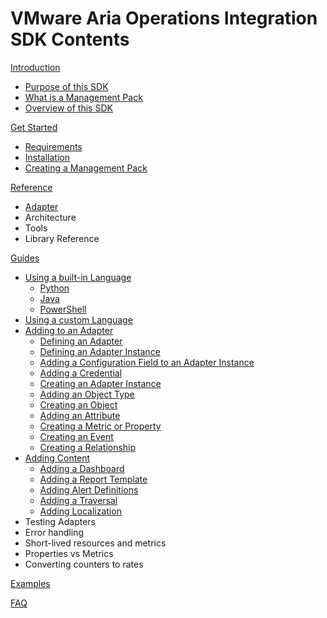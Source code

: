 VMware Aria Operations Integration SDK Contents
==============================

[Introduction](introduction.md)
* [Purpose of this SDK](introduction.md#purpose-of-this-sdk)
* [What is a Management Pack](introduction.md#what-is-a-management-pack)
* [Overview of this SDK](introduction.md#overview-of-this-sdk)

[Get Started](../README.md#get-started)
* [Requirements](../README.md#requirements)
* [Installation](../README.md#installation)
* [Creating a Management Pack](../README.md#creating-a-management-pack)

[Reference](references.md)
* [Adapter](adapter.md)
* Architecture
* Tools
* Library Reference
 
[Guides](guides.md)
* [Using a built-in Language](builtin_language.md)
    * [Python](python_project.md)
    * [Java](java_project.md)
    * [PowerShell](powershell_project.md)
* [Using a custom Language](custom_language.md)
* [Adding to an Adapter](adding_to_an_adapter.md)
    * [Defining an Adapter](adding_to_an_adapter.md#defining-an-adapter)
    * [Defining an Adapter Instance](adding_to_an_adapter.md#defining-an-adapter-instance)
    * [Adding a Configuration Field to an Adapter Instance](adding_to_an_adapter.md#adding-a-configuration-field-to-an-adapter-instance)
    * [Adding a Credential](adding_to_an_adapter.md#adding-a-credential)
    * [Creating an Adapter Instance](adding_to_an_adapter.md#creating-an-adapter-instance)
    * [Adding an Object Type](adding_to_an_adapter.md#adding-an-object-type)
    * [Creating an Object](adding_to_an_adapter.md#creating-an-object)
    * [Adding an Attribute](adding_to_an_adapter.md#adding-an-attribute)
    * [Creating a Metric or Property](adding_to_an_adapter.md#creating-a-metric-or-property)
    * [Creating an Event](adding_to_an_adapter.md#creating-an-event)
    * [Creating a Relationship](adding_to_an_adapter.md#creating-a-relationship)
* [Adding Content](adding_content.md)
    * [Adding a Dashboard](adding_content.md#adding-a-dashboard)
    * [Adding a Report Template](adding_content.md#adding-a-report-template)
    * [Adding Alert Definitions](adding_content.md#adding-alert-definitions)
    * [Adding a Traversal](adding_content.md#adding-a-traversal)
    * [Adding Localization](adding_content.md#adding-localization)
* Testing Adapters
* Error handling
* Short-lived resources and metrics
* Properties vs Metrics
* Converting counters to rates

[Examples](examples.md)


[FAQ](faq.md)
